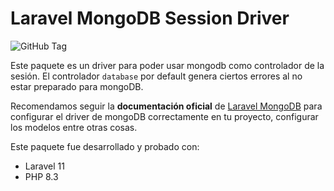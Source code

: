 Laravel MongoDB Session Driver
===============

![GitHub Tag](https://img.shields.io/github/v/tag/notsoweb/laravel-mongodb-session)

Este paquete es un driver para poder usar mongodb como controlador de la sesión. El controlador `database` por default genera ciertos errores al no estar preparado para mongoDB.

Recomendamos seguir la **documentación oficial** de [Laravel MongoDB](https://www.mongodb.com/docs/drivers/php/laravel-mongodb/current/quick-start/) para configurar el driver de mongoDB correctamente en tu proyecto, configurar los modelos entre otras cosas.

Este paquete fue desarrollado y probado con:
- Laravel 11
- PHP 8.3